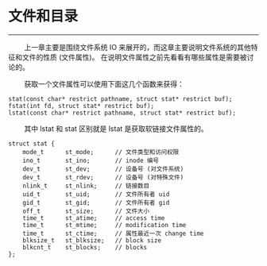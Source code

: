 # 文件和目录
***

&emsp;&emsp;
上一章主要是围绕文件系统 IO 来展开的，而这章主要说明文件系统的其他特征和文件的性质 (文件属性)。
在说明文件属性之前先看看有哪些属性是需要被讨论的。

&emsp;&emsp;
获取一个文件属性可以使用下面这几个函数来获得：

    stat(const char* restrict pathname, struct stat* restrict buf);
    fstat(int fd, struct stat* restrict buf);
    lstat(const char* restrict pathname, struct stat* restrict buf);

&emsp;&emsp;
其中 lstat 和 stat 区别就是 lstat 是获取软链接文件属性的。

    struct stat {
        mode_t      st_mode;      // 文件类型和访问权限
        ino_t       st_ino;       // inode 编号
        dev_t       st_dev;       // 设备号 (对文件系统)
        dev_t       st_rdev;      // 设备号 (对特殊文件)
        nlink_t     st_nlink;     // 链接数目
        uid_t       st_uid;       // 文件所有者 uid
        gid_t       st_gid;       // 文件所有者 gid
        off_t       st_size;      // 文件大小
        time_t      st_atime;     // access time
        time_t      st_mtime;     // modification time
        time_t      st_ctime;     // 属性最近一次 change time
        blksize_t   st_blksize;   // block size
        blkcnt_t    st_blocks;    // blocks
    };